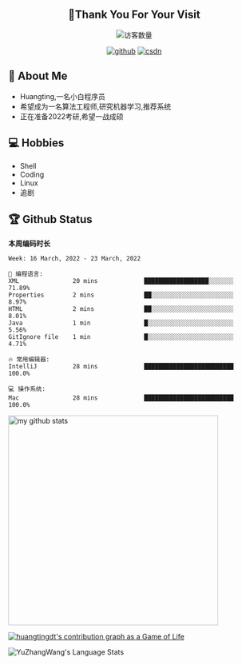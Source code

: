 <h2 align="center">👋Thank You For Your Visit</h2>
<div align="center">
<img src="https://profile-counter.glitch.me/Huangtingdt/count.svg" alt="访客数量">
</div>
  <p align="center">
    <a href="https://github.com/Huangtingdt/Huangtingdt"><img src="https://img.shields.io/badge/GitHub-ff79c6" alt="github"></a>
    <a href="https://blog.csdn.net/qq_43531216"><img src="https://img.shields.io/badge/CSDN-cf000e" alt="csdn"></a>
  </p>

## 🤵 About Me

  - Huangting,一名小白程序员
  - 希望成为一名算法工程师,研究机器学习,推荐系统
  - 正在准备2022考研,希望一战成硕

## 💻 Hobbies

  - Shell
  - Coding
  - Linux
  - 追剧

## 🏆 Github Status



  **本周编码时长**

  <!--START_SECTION:waka-->
```text
Week: 16 March, 2022 - 23 March, 2022

💬 编程语言: 
XML               20 mins             ██████████████████░░░░░░░   71.89% 
Properties        2 mins              ██░░░░░░░░░░░░░░░░░░░░░░░   8.97% 
HTML              2 mins              ██░░░░░░░░░░░░░░░░░░░░░░░   8.01% 
Java              1 min               █░░░░░░░░░░░░░░░░░░░░░░░░   5.56% 
GitIgnore file    1 min               █░░░░░░░░░░░░░░░░░░░░░░░░   4.71%

🔥 常用编辑器: 
IntelliJ          28 mins             █████████████████████████   100.0%

💻 操作系统: 
Mac               28 mins             █████████████████████████   100.0%

```


<!--END_SECTION:waka-->

<p align="left">
<img src="https://github-readme-stats.vercel.app/api?username=huangtingdt&show_icons=true&theme=tokyonight" alt="my github stats" width="420"/>
</P>

  [![huangtingdt's contribution graph as a Game of Life](https://github4life.herokuapp.com/huangtingdt.gif)](https://github4life.herokuapp.com/huangtingdt)

![YuZhangWang's Language Stats](https://github-readme-stats.anuraghazra1.vercel.app/api/top-langs/?username=huangtingdt&show_icons=true)

